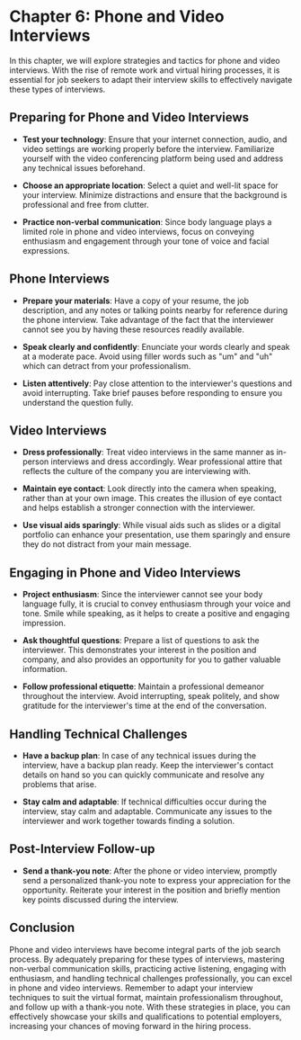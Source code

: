 Chapter 6: Phone and Video Interviews
=====================================

In this chapter, we will explore strategies and tactics for phone and video interviews. With the rise of remote work and virtual hiring processes, it is essential for job seekers to adapt their interview skills to effectively navigate these types of interviews.

Preparing for Phone and Video Interviews
----------------------------------------

* **Test your technology**: Ensure that your internet connection, audio, and video settings are working properly before the interview. Familiarize yourself with the video conferencing platform being used and address any technical issues beforehand.

* **Choose an appropriate location**: Select a quiet and well-lit space for your interview. Minimize distractions and ensure that the background is professional and free from clutter.

* **Practice non-verbal communication**: Since body language plays a limited role in phone and video interviews, focus on conveying enthusiasm and engagement through your tone of voice and facial expressions.

Phone Interviews
----------------

* **Prepare your materials**: Have a copy of your resume, the job description, and any notes or talking points nearby for reference during the phone interview. Take advantage of the fact that the interviewer cannot see you by having these resources readily available.

* **Speak clearly and confidently**: Enunciate your words clearly and speak at a moderate pace. Avoid using filler words such as "um" and "uh" which can detract from your professionalism.

* **Listen attentively**: Pay close attention to the interviewer's questions and avoid interrupting. Take brief pauses before responding to ensure you understand the question fully.

Video Interviews
----------------

* **Dress professionally**: Treat video interviews in the same manner as in-person interviews and dress accordingly. Wear professional attire that reflects the culture of the company you are interviewing with.

* **Maintain eye contact**: Look directly into the camera when speaking, rather than at your own image. This creates the illusion of eye contact and helps establish a stronger connection with the interviewer.

* **Use visual aids sparingly**: While visual aids such as slides or a digital portfolio can enhance your presentation, use them sparingly and ensure they do not distract from your main message.

Engaging in Phone and Video Interviews
--------------------------------------

* **Project enthusiasm**: Since the interviewer cannot see your body language fully, it is crucial to convey enthusiasm through your voice and tone. Smile while speaking, as it helps to create a positive and engaging impression.

* **Ask thoughtful questions**: Prepare a list of questions to ask the interviewer. This demonstrates your interest in the position and company, and also provides an opportunity for you to gather valuable information.

* **Follow professional etiquette**: Maintain a professional demeanor throughout the interview. Avoid interrupting, speak politely, and show gratitude for the interviewer's time at the end of the conversation.

Handling Technical Challenges
-----------------------------

* **Have a backup plan**: In case of any technical issues during the interview, have a backup plan ready. Keep the interviewer's contact details on hand so you can quickly communicate and resolve any problems that arise.

* **Stay calm and adaptable**: If technical difficulties occur during the interview, stay calm and adaptable. Communicate any issues to the interviewer and work together towards finding a solution.

Post-Interview Follow-up
------------------------

* **Send a thank-you note**: After the phone or video interview, promptly send a personalized thank-you note to express your appreciation for the opportunity. Reiterate your interest in the position and briefly mention key points discussed during the interview.

Conclusion
----------

Phone and video interviews have become integral parts of the job search process. By adequately preparing for these types of interviews, mastering non-verbal communication skills, practicing active listening, engaging with enthusiasm, and handling technical challenges professionally, you can excel in phone and video interviews. Remember to adapt your interview techniques to suit the virtual format, maintain professionalism throughout, and follow up with a thank-you note. With these strategies in place, you can effectively showcase your skills and qualifications to potential employers, increasing your chances of moving forward in the hiring process.
